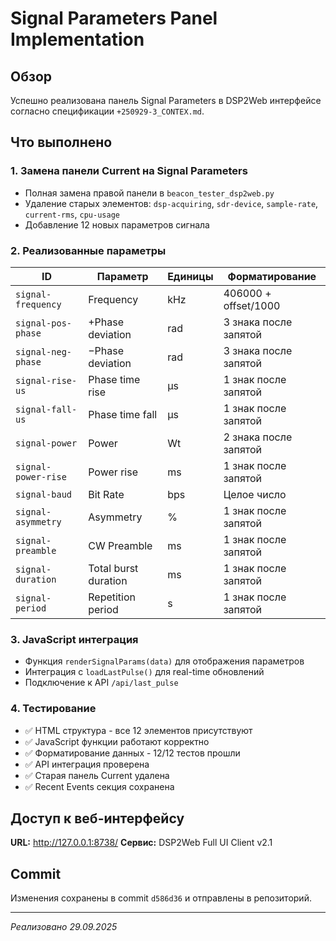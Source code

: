 # Signal Parameters Panel Implementation

## Обзор
Успешно реализована панель Signal Parameters в DSP2Web интерфейсе согласно спецификации `+250929-3_CONTEX.md`.

## Что выполнено

### 1. Замена панели Current на Signal Parameters
- Полная замена правой панели в `beacon_tester_dsp2web.py`
- Удаление старых элементов: `dsp-acquiring`, `sdr-device`, `sample-rate`, `current-rms`, `cpu-usage`
- Добавление 12 новых параметров сигнала

### 2. Реализованные параметры

| ID | Параметр | Единицы | Форматирование |
|----|----------|---------|---------------|
| `signal-frequency` | Frequency | kHz | 406000 + offset/1000 |
| `signal-pos-phase` | +Phase deviation | rad | 3 знака после запятой |
| `signal-neg-phase` | −Phase deviation | rad | 3 знака после запятой |
| `signal-rise-us` | Phase time rise | µs | 1 знак после запятой |
| `signal-fall-us` | Phase time fall | µs | 1 знак после запятой |
| `signal-power` | Power | Wt | 2 знака после запятой |
| `signal-power-rise` | Power rise | ms | 1 знак после запятой |
| `signal-baud` | Bit Rate | bps | Целое число |
| `signal-asymmetry` | Asymmetry | % | 1 знак после запятой |
| `signal-preamble` | CW Preamble | ms | 1 знак после запятой |
| `signal-duration` | Total burst duration | ms | 1 знак после запятой |
| `signal-period` | Repetition period | s | 1 знак после запятой |

### 3. JavaScript интеграция
- Функция `renderSignalParams(data)` для отображения параметров
- Интеграция с `loadLastPulse()` для real-time обновлений
- Подключение к API `/api/last_pulse`

### 4. Тестирование
- ✅ HTML структура - все 12 элементов присутствуют
- ✅ JavaScript функции работают корректно
- ✅ Форматирование данных - 12/12 тестов прошли
- ✅ API интеграция проверена
- ✅ Старая панель Current удалена
- ✅ Recent Events секция сохранена

## Доступ к веб-интерфейсу
**URL:** http://127.0.0.1:8738/
**Сервис:** DSP2Web Full UI Client v2.1

## Commit
Изменения сохранены в commit `d586d36` и отправлены в репозиторий.

---
*Реализовано 29.09.2025*